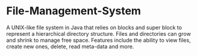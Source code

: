 # File-Management-System
A UNIX-like  file  system in Java that relies on blocks and super block to represent a hierarchical directory structure. Files and directories can grow and shrink to manage free space. Features include the ability to view files, create new ones, delete, read meta-data and more.


